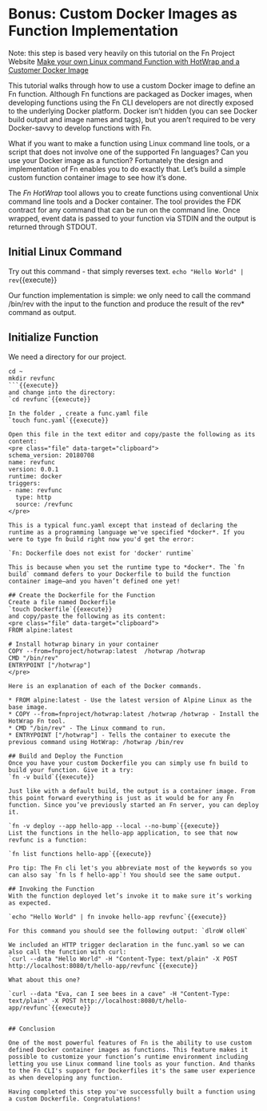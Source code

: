 # Bonus: Custom Docker Images as Function Implementation

Note: this step is based very heavily on this tutorial on the Fn Project Website [Make your own Linux command Function with HotWrap and a Customer Docker Image](https://fnproject.io/tutorials/docker/CustomLinuxContainer/)

This tutorial walks through how to use a custom Docker image to define an Fn function. Although Fn functions are packaged as Docker images, when developing functions using the Fn CLI developers are not directly exposed to the underlying Docker platform. Docker isn’t hidden (you can see Docker build output and image names and tags), but you aren’t required to be very Docker-savvy to develop functions with Fn.

What if you want to make a function using Linux command line tools, or a script that does not involve one of the supported Fn languages? Can you use your Docker image as a function? Fortunately the design and implementation of Fn enables you to do exactly that. Let’s build a simple custom function container image to see how it’s done.

The *Fn HotWrap* tool allows you to create functions using conventional Unix command line tools and a Docker container. The tool provides the FDK contract for any command that can be run on the command line. Once wrapped, event data is passed to your function via STDIN and the output is returned through STDOUT.

## Initial Linux Command

Try out this command - that simply reverses text.
`echo "Hello World" | rev`{{execute}}

Our function implementation is simple: we only need to call the command /bin/rev with the input to the function and produce the result of the rev* command as output.

## Initialize Function

We need a directory for our project.
```
cd ~
mkdir revfunc
```{{execute}}
and change into the directory:
`cd revfunc`{{execute}}

In the folder , create a func.yaml file 
`touch func.yaml`{{execute}}

Open this file in the text editor and copy/paste the following as its content:
<pre class="file" data-target="clipboard">
schema_version: 20180708
name: revfunc
version: 0.0.1
runtime: docker
triggers:
- name: revfunc
  type: http
  source: /revfunc
</pre>

This is a typical func.yaml except that instead of declaring the runtime as a programming language we've specified *docker*. If you were to type fn build right now you'd get the error:

`Fn: Dockerfile does not exist for 'docker' runtime`

This is because when you set the runtime type to *docker*. The `fn build` command defers to your Dockerfile to build the function container image–and you haven’t defined one yet!

## Create the Dockerfile for the Function
Create a file named Dockerfile 
`touch Dockerfile`{{execute}}
and copy/paste the following as its content:
<pre class="file" data-target="clipboard">
FROM alpine:latest

# Install hotwrap binary in your container
COPY --from=fnproject/hotwrap:latest  /hotwrap /hotwrap
CMD "/bin/rev"
ENTRYPOINT ["/hotwrap"]
</pre>

Here is an explanation of each of the Docker commands.

* FROM alpine:latest - Use the latest version of Alpine Linux as the base image.
* COPY --from=fnproject/hotwrap:latest /hotwrap /hotwrap - Install the HotWrap Fn tool.
* CMD "/bin/rev" - The Linux command to run.
* ENTRYPOINT ["/hotwrap"] - Tells the container to execute the previous command using HotWrap: /hotwrap /bin/rev

## Build and Deploy the Function
Once you have your custom Dockerfile you can simply use fn build to build your function. Give it a try:
`fn -v build`{{execute}}

Just like with a default build, the output is a container image. From this point forward everything is just as it would be for any Fn function. Since you’ve previously started an Fn server, you can deploy it.

`fn -v deploy --app hello-app --local --no-bump`{{execute}}
List the functions in the hello-app application, to see that now revfunc is a function:

`fn list functions hello-app`{{execute}}

Pro tip: The Fn cli let's you abbreviate most of the keywords so you can also say `fn ls f hello-app`! You should see the same output.

## Invoking the Function
With the function deployed let’s invoke it to make sure it’s working as expected.

`echo "Hello World" | fn invoke hello-app revfunc`{{execute}}

For this command you should see the following output: `dlroW olleH`

We included an HTTP trigger declaration in the func.yaml so we can also call the function with curl:
`curl --data "Hello World" -H "Content-Type: text/plain" -X POST http://localhost:8080/t/hello-app/revfunc`{{execute}}

What about this one?

`curl --data "Eva, can I see bees in a cave" -H "Content-Type: text/plain" -X POST http://localhost:8080/t/hello-app/revfunc`{{execute}}


## Conclusion

One of the most powerful features of Fn is the ability to use custom defined Docker container images as functions. This feature makes it possible to customize your function’s runtime environment including letting you use Linux command line tools as your function. And thanks to the Fn CLI's support for Dockerfiles it's the same user experience as when developing any function.

Having completed this step you've successfully built a function using a custom Dockerfile. Congratulations!
